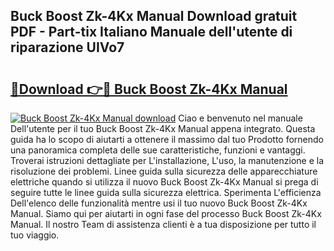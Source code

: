 ## Buck Boost Zk-4Kx Manual Download gratuit PDF - Part-tix Italiano Manuale dell'utente di riparazione UIVo7

# <h2><a href="http://dfcw9r.blite.top/?on=Buck+Boost+Zk-4Kx+Manual">🔗Download 👉🔴 Buck Boost Zk-4Kx Manual</a></h2>

[![Buck Boost Zk-4Kx Manual download](https://i.imgur.com/lujVjoI.png)](http://dfcw9r.blite.top/?on=Buck+Boost+Zk-4Kx+Manual)
Ciao e benvenuto nel manuale Dell'utente per il tuo Buck Boost Zk-4Kx Manual appena integrato. Questa guida ha lo scopo di aiutarti a ottenere il massimo dal tuo Prodotto fornendo una panoramica completa delle sue caratteristiche, funzioni e vantaggi. Troverai istruzioni dettagliate per L'installazione, L'uso, la manutenzione e la risoluzione dei problemi. Linee guida sulla sicurezza delle apparecchiature elettriche quando si utilizza il nuovo Buck Boost Zk-4Kx Manual si prega di seguire tutte le linee guida sulla sicurezza elettrica. Sperimenta L'efficienza Dell'elenco delle funzionalità mentre usi il tuo nuovo Buck Boost Zk-4Kx Manual. Siamo qui per aiutarti in ogni fase del processo Buck Boost Zk-4Kx Manual. Il nostro Team di assistenza clienti è a tua disposizione per tutto il tuo viaggio.
